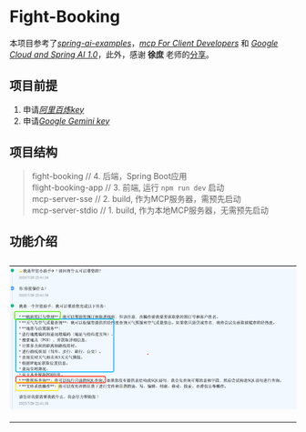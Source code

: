 # Fight-Booking

本项目参考了[*spring-ai-examples*][1]，[*mcp For Client Developers*][5] 和 [*Google Cloud and Spring AI 1.0*][6]，此外，感谢 **徐庶** 老师的[分享][4]。

## 项目前提
1. 申请[*阿里百炼key*][2]  
2. 申请[*Google Gemini key*][3]

## 项目结构
> fight-booking     // 4. 后端，Spring Boot应用  
> flight-booking-app // 3. 前端, 运行 `npm run dev` 启动  
> mcp-server-sse    // 2. build, 作为MCP服务器，需预先启动  
> mcp-server-stdio // 1. build, 作为本地MCP服务器，无需预先启动  


## 功能介绍
![img.png](data/assets/intro1.png)
---  
---  


[1]: https://github.com/spring-projects/spring-ai-examples
[2]: https://bailian.console.aliyun.com/?tab=model&spm=0.0.0.i1#/api-key
[3]: https://aistudio.google.com/apikey
[4]: https://www.yuque.com/geren-t8lyq/ncgl94/gwvu33ofgbrciqtb?singleDoc=
[5]: https://modelcontextprotocol.io/quickstart/client#java
[6]: https://cloud.google.com/blog/topics/developers-practitioners/google-cloud-and-spring-ai-10